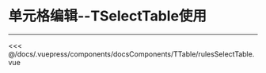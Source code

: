# 单元格编辑--TSelectTable使用

---

<common-code-format>
  <docsComponents-TTable-rulesSelectTable slot="source"></docsComponents-TTable-rulesSelectTable>


<<< @/docs/.vuepress/components/docsComponents/TTable/rulesSelectTable.vue
</common-code-format>
